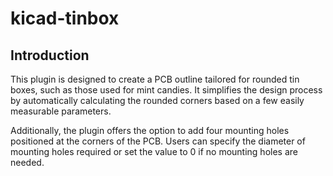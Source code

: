 # kicad-tinbox

## Introduction

This plugin is designed to create a PCB outline tailored for rounded tin boxes,
such as those used for mint candies. It simplifies the design process by 
automatically calculating the rounded corners based on a few easily measurable
parameters.

Additionally, the plugin offers the option to add four mounting holes
positioned at the corners of the PCB. Users can specify the diameter of mounting
holes required or set the value to 0 if no mounting holes are needed.


